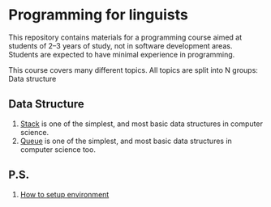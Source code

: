 # Programming for linguists

This repository contains materials for a programming course aimed at students of 2–3 years of study, not in software development areas.
Students are expected to have minimal experience in programming.

This course covers many different topics. All topics are split into N groups: Data structure

## Data Structure
1. [Stack](data_structures/stack/README.md) is one of the simplest, and most basic data structures in computer science.
1. [Queue](data_structures/queue_/README.md) is one of the simplest, and most basic data structures in computer science too.

## P.S.
1. [How to setup environment](./DEVELOPER.md)
